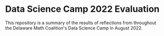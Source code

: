 # Data Science Camp 2022 Evaluation

This repository is a summary of the results of reflections from throughout the Delaware Math Coalition's Data Science Camp in August 2022.
